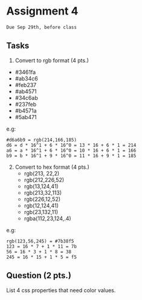# Assignment 4
`Due Sep 29th, before class`

## Tasks
1. Convert to rgb format (4 pts.)
 - #3461fa
 - #ab34c6
 - #feb237
 - #ab4571
 - #34c6ab
 - #237feb
 - #b4571a
 - #5ab471

e.g: 
```
#d6a6b9 = rgb(214,166,185) 
d6 = d * 16^1 + 6 * 16^0 = 13 * 16 + 6 * 1 = 214
a6 = a * 16^1 + 6 * 16^0 = 10 * 16 + 6 * 1 = 166
b9 = b * 16^1 + 9 * 16^0 = 11 * 16 + 9 * 1 = 185
```
 
2. Convert to hex format (4 pts.)
    - rgb(213, 22,2)
    - rgb(212,226,52)
    - rgb(13,124,41)
    - rgb(213,32,113)
    - rgb(226,12,52)
    - rgb(12,124,41)
    - rgb(23,132,11)
    - rgba(112,23,124,.4)


e.g:
```
rgb(123,56,245) = #7b38f5 
123 = 16 * 7 + 1 * 11 = 7b 
56 = 16 * 3 + 1 * 8 = 38 
245 = 16 * 15 + 1 * 5 = f5
```

## Question (2 pts.)
List 4 css properties that need color values.



